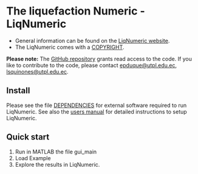 # The liquefaction Numeric - LiqNumeric

- General information can be found on the [LiqNumeric website](http://www.ingenieriasismica.utpl.edu.ec/software/liqnumeric/).
- The LiqNumeric comes with a [COPYRIGHT][2].

**Please note:** The [GitHub repository](https://github.com/grissutpl/OpenLiqNumeric) grants read access to the code.
If you like to contribute to the code, please contact [epduque@utpl.edu.ec](mailto:epduque@utpl.edu.ec), [lsquinones@utpl.edu.ec](mailto:lsquinones@utpl.edu.ec).

## Install

Please see the file [DEPENDENCIES][3] for external software required to run LiqNumeric.
See also the [users manual][1] for detailed instructions to setup LiqNumeric.

## Quick start

1. Run in MATLAB the file gui_main
2. Load Example
3. Explore the results in LiqNumeric.


[1]: doc/uso_rapido/manual_EN.md
[2]: COPYRIGHT
[3]: doc/DEPENDENCIES.md
